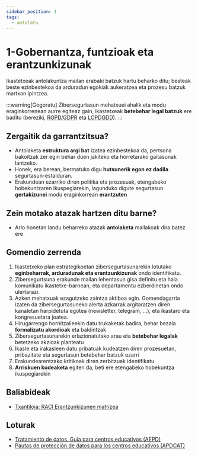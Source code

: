 ```yaml
---
sidebar_position: 1
tags:
  - antolatu
---
```


# 1-Gobernantza, funtzioak eta erantzunkizunak

Ikastetxeak antolakuntza mailan erabaki batzuk hartu beharko ditu; besteak beste ezinbestekoa da arduradun egokiak aukeratzea eta prozesu batzuk martxan ipintzea.

:::warning[Gogoratu]
Zibersegurtasun mehatxuei ahalik eta modu eraginkorrenean aurre egiteaz gain, ikastetxeak **betebehar legal batzuk** ere baditu (bereziki, [RGPD/GDPR](https://eur-lex.europa.eu/legal-content/ES/TXT/?uri=celex%3A32016R0679) eta [LOPDGDD](https://boe.es/boe/dias/2018/12/06/pdfs/BOE-A-2018-16673.pdf)). 
:::

## Zergaitik da garrantzitsua?

- Antolaketa **estruktura argi bat** izatea ezinbestekoa da, pertsona bakoitzak zer egin behar duen jakiteko eta horretarako gaitasunak lantzeko.
- Honek, era berean, bermatuko digu **hutsunerik egon ez dadila** segurtasun-estalduran.
- Erakundean ezarriko diren politika eta prozesuak, etengabeko hobekuntzaren ikuspegiarekin, lagunduko digute segurtasun **gertakizunei** modu eraginkorrean **erantzuten**

## Zein motako atazak hartzen ditu barne?

- Arlo honetan landu beharreko atazak **antolaketa** mailakoak dira batez ere

## Gomendio zerrenda

1. Ikastetxeko plan estrategikoetan zibersegurtasunarekin lotutako **eginbeharrak, arduradunak eta erantzunkizunak** ondo identifikatu.
2. Zibersegurtsuna erakunde mailan lehentasun gisa definitu eta hala komunikatu ikastetxe-barnean, eta departamentu ezberdinetan ondo ulertarazi.
3. Azken mehatxuak ezagutzeko zaintza aktiboa egin. Gomendagarria izaten da zibersegurtasuneko alerta azkarrak argitaratzen diren kanaletan harpidetuta egotea (newsletter, telegram, ...), eta ikastaro eta kongresuetara joatea.
4. Hirugarrengo hornitzaileekin datu trukaketak badira, behar bezala **formalizatu akordioak** eta baldintzak
5. Zibersegurtasunarekin erlazionatutako arau eta **betebehar legalak** betetzeko akzioak planteatu
6. Ikasle eta irakasleen datu pribatuak kudeatzen diren prozesuetan, pribazitate eta segurtasun betebehar batzuk ezarri
7. Erakundearentzako kritikoak diren zerbitzuak identifikatu
8. **Arriskuen kudeaketa** egiten da, beti ere etengabeko hobekuntza ikuspegiarekin

## Baliabideak
- [Txantiloia: RACI Erantzunkizunen matrizea](../../baliabideak/RACI-matrizea)

## Loturak
- [Tratamiento de datos. Guía para centros educativos (AEPD)](https://www.aepd.es/documento/guia-centros-educativos.pdf)
- [Pautas de protección de datos para los centros educativos (APDCAT)](https://apdcat.gencat.cat/web/.content/04-actualitat/menors-i-joves/documents/GUIA-PAUTAS-DE-PROTECCION-DE-DATOS-PARA-CENTROS-EDUCATIVOS.pdf)
